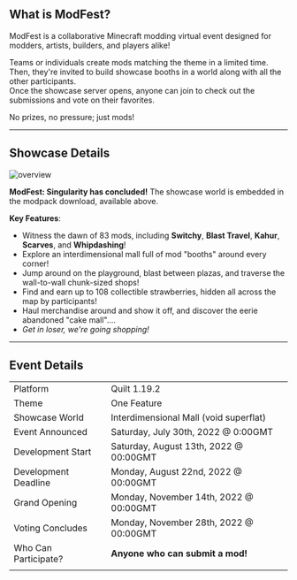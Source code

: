 ## What is ModFest?

ModFest is a collaborative Minecraft modding virtual event designed for modders, artists, builders, and players alike!

Teams or individuals create mods matching the theme in a limited time.<br/>
Then, they're invited to build showcase booths in a world along with all the other participants.<br/>
Once the showcase server opens, anyone can join to check out the submissions and vote on their favorites.

No prizes, no pressure; just mods!

---

## Showcase Details

![overview](https://cdn.modrinth.com/data/y4o9OeyJ/images/69ec1cba9f4669316b5f572aae44ccc9038c6b61.png)

**ModFest: Singularity has concluded!** The showcase world is embedded in the modpack download, available above.

**Key Features**:
- Witness the dawn of 83 mods, including **Switchy**, **Blast Travel**, **Kahur**, **Scarves**, and **Whipdashing**!
- Explore an interdimensional mall full of mod "booths" around every corner!
- Jump around on the playground, blast between plazas, and traverse the wall-to-wall chunk-sized shops!
- Find and earn up to 108 collectible strawberries, hidden all across the map by participants!
- Haul merchandise around and show it off, and discover the eerie abandoned "cake mall"....
- *Get in loser, we're going shopping!*

---

## Event Details

|                      |                                        |
|----------------------|----------------------------------------|
| Platform             | Quilt 1.19.2                           |
| Theme                | One Feature                            |
| Showcase World       | Interdimensional Mall (void superflat) |
| Event Announced      | Saturday, July 30th, 2022 @ 0:00GMT    |
| Development Start    | Saturday, August 13th, 2022 @ 00:00GMT |
| Development Deadline | Monday, August 22nd, 2022 @ 00:00GMT   |
| Grand Opening        | Monday, November 14th, 2022 @ 00:00GMT |
| Voting Concludes     | Monday, November 28th, 2022 @ 00:00GMT |
| Who Can Participate? | **Anyone who can submit a mod!**       |
|                      |                                        |

<!-- **Participant registration is open! Join the [discord](https://discord.gg/gn543Ee) and click the button if you'd like to make and submit a mod! -->

<!-- For information on how participating works, requirements for submissions and builds, and an FAQ, check out the [Participant Guide](/pages/modfest) -->
